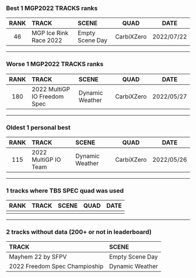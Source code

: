 ### Best 1 MGP2022 TRACKS ranks
|RANK|TRACK|SCENE|QUAD|DATE|
|:---:|:---|:---|:---:|:---:|
|46|MGP Ice Rink Race 2022|Empty Scene Day|CarbiXZero|2022/07/22|
---
### Worse 1 MGP2022 TRACKS ranks
|RANK|TRACK|SCENE|QUAD|DATE|
|:---:|:---|:---|:---:|:---:|
|180|2022 MultiGP IO Freedom Spec|Dynamic Weather|CarbiXZero|2022/05/27|
---
### Oldest 1 personal best
|RANK|TRACK|SCENE|QUAD|DATE|
|:---:|:---|:---|:---:|:---:|
|115|2022 MultiGP IO Team|Dynamic Weather|CarbiXZero|2022/05/26|
---
### 1 tracks where TBS SPEC quad was used
|RANK|TRACK|SCENE|QUAD|DATE|
|:---:|:---|:---|:---:|:---:|
||||||
---
### 2 tracks without data (200+ or not in leaderboard)
|TRACK|SCENE|
|:---|:---|
|Mayhem 22 by SFPV|Empty Scene Day|
|2022 Freedom Spec Champioship|Dynamic Weather|
